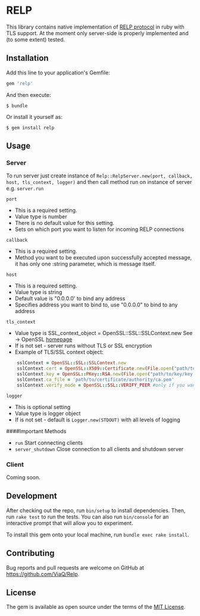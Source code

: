 # RELP

This library contains native implementation of [RELP protocol](http://www.rsyslog.com/doc/relp.html) in ruby with TLS support. At the moment only server-side
is properly implemented and (to some extent) tested.

## Installation

Add this line to your application's Gemfile:

```ruby
gem 'relp'
```

And then execute:

    $ bundle

Or install it yourself as:

    $ gem install relp

## Usage

### Server

To run server just create instance of `Relp::RelpServer.new(port, callback, host, tls_context, logger)`
and then call method run on instance of server e.g. `server.run`

`port` 

  * This is a required setting.
  * Value type is number
  * There is no default value for this setting.
  * Sets on which port you want to listen for incoming RELP connections

`callback`
  * This is a required setting.
  * Method you want to be executed upon successfully accepted message, it has only one :string parameter, which is message itself.
  
`host` 
  * This is a required setting.
  * Value type is string
  * Default value is "0.0.0.0' to bind any address
  * Specifies address you want to bind to, use "0.0.0.0" to bind to any address
 
`tls_context` 
  * Value type is SSL_context_object = OpenSSL::SSL::SSLContext.new See -> OpenSSL <a href="http://ruby-doc.org/stdlib-2.0.0/libdoc/openssl/rdoc/OpenSSL/SSL/SSLContext.html">homepage</a>
  * If is not set - server runs without TLS or SSL encryption
  * Example of TLS/SSL context object:
  ```ruby
      sslContext = OpenSSL::SSL::SSLContext.new
      sslContext.cert = OpenSSL::X509::Certificate.new(File.open("path/to/certificate/cert.pem"))
      sslContext.key = OpenSSL::PKey::RSA.new(File.open("path/to/key/key.pem"))
      sslContext.ca_file = 'path/to/certificate/authority/ca.pem'
      sslContext.verify_mode = OpenSSL::SSL::VERIFY_PEER #only if you want verify peer
  ```
 
`logger`
  
  * This is optional setting
  * Value type is logger object
  * If is not set - default is `Logger.new(STDOUT)` with all levels of logging
 

  ####Important Methods
  * `run` Start connecting clients
  *  `server_shutdown` Close connection to all clients and shutdown server

### Client

Coming soon.


## Development

After checking out the repo, run `bin/setup` to install dependencies. Then, run `rake test` to run the tests. You can also run `bin/console` for an interactive prompt that will allow you to experiment.

To install this gem onto your local machine, run `bundle exec rake install`. 
## Contributing

Bug reports and pull requests are welcome on GitHub at https://github.com/ViaQ/Relp.


## License

The gem is available as open source under the terms of the [MIT License](http://opensource.org/licenses/MIT).

